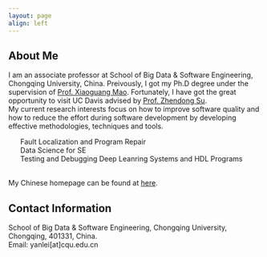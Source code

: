 ```yaml
---
layout: page
align: left
---
```


## About Me

<P>I am an associate professor at School of Big Data & Software Engineering, Chongqing University, China. Preivously, I got my Ph.D degree under the supervision of <a href="https://www.researchgate.net/profile/Xiaoguang-Mao">Prof. Xiaoguang Mao</a>. Fortunately, I have got the great opportunity to visit UC Davis advised by <a href="https://people.inf.ethz.ch/suz/">Prof. Zhendong Su</a>.<br>
My current research interests focus on how to improve software quality and how to reduce the effort during software development by developing effective methodologies, techniques and tools.<br>
<UL style="LIST-STYLE-TYPE: none">
<LI>Fault Localization and Program Repair</LI>
<LI>Data Science for SE</LI> 
<LI>Testing and Debugging Deep Leanring Systems and HDL Programs</LI>
</UL>
</br>
My Chinese homepage can be found at <a href="http://www.cse.cqu.edu.cn/info/2096/4505.htm">here</a>.</P>


## Contact Information

<P>School of Big Data & Software Engineering, Chongqing University, Chongqing, 401331, China.<br>
Email: yanlei[at]cqu.edu.cn
</P>
